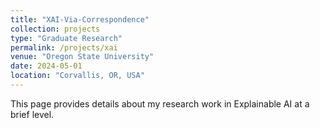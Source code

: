 ```yaml
---
title: "XAI-Via-Correspondence"
collection: projects
type: "Graduate Research"
permalink: /projects/xai
venue: "Oregon State University"
date: 2024-05-01
location: "Corvallis, OR, USA"
---
```


This page provides details about my research work in Explainable AI at a brief level.

<!-- Local Vs. Global explanations
======

Sub-Symbolic level explanations
======

Generating Symbols
======

Generating Global Explanations
====== -->